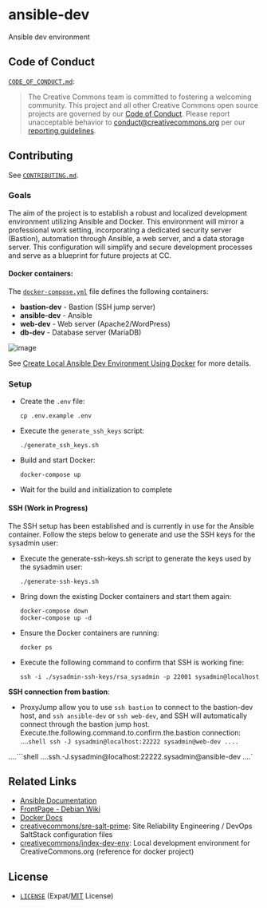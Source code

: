 # ansible-dev
Ansible dev environment

## Code of Conduct

[`CODE_OF_CONDUCT.md`][org-coc]:
> The Creative Commons team is committed to fostering a welcoming community.
> This project and all other Creative Commons open source projects are governed
> by our [Code of Conduct][code_of_conduct]. Please report unacceptable
> behavior to [conduct@creativecommons.org](mailto:conduct@creativecommons.org)
> per our [reporting guidelines][reporting_guide].

[org-coc]: https://github.com/creativecommons/.github/blob/main/CODE_OF_CONDUCT.md
[code_of_conduct]: https://opensource.creativecommons.org/community/code-of-conduct/
[reporting_guide]: https://opensource.creativecommons.org/community/code-of-conduct/enforcement/


## Contributing

See [`CONTRIBUTING.md`][org-contrib].

[org-contrib]: https://github.com/creativecommons/.github/blob/main/CONTRIBUTING.md


### Goals

The aim of the project is to establish a robust and localized development environment utilizing Ansible and Docker. This environment will mirror a professional work setting, incorporating a dedicated security server (Bastion), automation through Ansible, a web server, and a data storage server. This configuration will simplify and secure development processes and serve as a blueprint for future projects at CC.


#### Docker containers:

The [`docker-compose.yml`](docker-compose.yml) file defines the following
containers:

- **bastion-dev** - Bastion (SSH jump server)
- **ansible-dev** - Ansible
- **web-dev** - Web server (Apache2/WordPress)
- **db-dev** - Database server (MariaDB)


![image](https://github.com/creativecommons/ansible-dev/assets/90766122/21baa18d-715e-4908-9620-15c768994011)


See [Create Local Ansible Dev Environment Using Docker](https://opensource.creativecommons.org/programs/project-ideas/#ansible-dev-env) for more details.


### Setup

- Create the `.env` file:
    ```shell
    cp .env.example .env
    ```

- Execute the `generate_ssh_keys` script:
    ```shell
    ./generate_ssh_keys.sh
    ```

- Build and start Docker:
    ```shell
    docker-compose up
    ```

- Wait for the build and initialization to complete


#### SSH (Work in Progress)

The SSH setup has been established and is currently in use for the Ansible container. Follow the steps below to generate and use the SSH keys for the sysadmin user:

- Execute the generate-ssh-keys.sh script to generate the keys used by the sysadmin user:
    ```shell
    ./generate-ssh-keys.sh
    ```

- Bring down the existing Docker containers and start them again:
    ```shell
    docker-compose down
    docker-compose up -d
    ```

- Ensure the Docker containers are running:
    ```shell
    docker ps
    ```

- Execute the following command to confirm that SSH is working fine:
    ```shell
    ssh -i ./sysadmin-ssh-keys/rsa_sysadmin -p 22001 sysadmin@localhost
    ```

**SSH connection from bastion**:
- ProxyJump allow you to use `ssh bastion` to connect to the bastion-dev host, and `ssh ansible-dev` or `ssh web-dev`, and SSH will automatically connect through the bastion jump host.
Execute.the.following.command.to.confirm.the.bastion connection:
....```shell
    ssh -J sysadmin@localhost:22222 sysadmin@web-dev
....```

....```shell
....ssh.-J.sysadmin@localhost:22222.sysadmin@ansible-dev
....`

## Related Links
- [Ansible Documentation](https://docs.ansible.com/)
- [FrontPage - Debian Wiki](https://wiki.debian.org/FrontPage)
- [Docker Docs](https://docs.docker.com/)
- [creativecommons/sre-salt-prime](https://github.com/creativecommons/sre-salt-prime): Site Reliability Engineering / DevOps SaltStack configuration files
- [creativecommons/index-dev-env](https://github.com/creativecommons/index-dev-env): Local development environment for CreativeCommons.org (reference for docker project)


## License

- [`LICENSE`](LICENSE) (Expat/[MIT][mit] License)

[mit]: http://www.opensource.org/licenses/MIT "The MIT License | Open Source Initiative"
